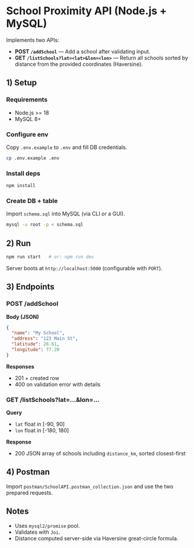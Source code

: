 # School Proximity API (Node.js + MySQL)

Implements two APIs:

- **POST `/addSchool`** — Add a school after validating input.
- **GET `/listSchools?lat=<lat>&lon=<lon>`** — Return all schools sorted by distance from the provided coordinates (Haversine).

## 1) Setup

### Requirements
- Node.js >= 18
- MySQL 8+

### Configure env
Copy `.env.example` to `.env` and fill DB credentials.

```bash
cp .env.example .env
```

### Install deps
```bash
npm install
```

### Create DB + table
Import `schema.sql` into MySQL (via CLI or a GUI).

```bash
mysql -u root -p < schema.sql
```

## 2) Run
```bash
npm run start   # or: npm run dev
```

Server boots at `http://localhost:5000` (configurable with `PORT`).

## 3) Endpoints

### POST /addSchool
**Body (JSON)**
```json
{
  "name": "My School",
  "address": "123 Main St",
  "latitude": 28.61,
  "longitude": 77.20
}
```
**Responses**
- 201 + created row
- 400 on validation error with details

### GET /listSchools?lat=...&lon=...
**Query**
- `lat` float in [-90, 90]
- `lon` float in [-180, 180]

**Response**
- 200 JSON array of schools including `distance_km`, sorted closest-first

## 4) Postman
Import `postman/SchoolAPI.postman_collection.json` and use the two prepared requests.

## Notes
- Uses `mysql2/promise` pool.
- Validates with `Joi`.
- Distance computed server-side via Haversine great-circle formula.
